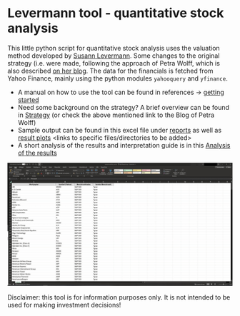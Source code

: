 Levermann tool - quantitative stock analysis
==============================

This little python script for quantitative stock analysis uses the valuation method developed by [Susann Levermann](https://de.wikipedia.org/wiki/Susan_Levermann). Some changes to the original strategy (i.e.  were made, following the approach of Petra Wolff, which is also described [on her blog](https://petrawolff.blog/levermann-experiment/).
The data for the financials is fetched from Yahoo Finance, mainly using the python modules `yahooquery` and `yfinance`.

- A manual on how to use the tool can be found in references -> [getting started](docs/getting-started.rst)
- Need some background on the strategy? A brief overview can be found in [Strategy](references/Strategy) (or check the above mentioned link to the Blog of Petra Wolff)
- Sample output can be found in this excel file under [reports](reports) as well as [result plots](reports/figures) <links to specific files/directories to be added>
- A short analysis of the results and interpretation guide is in this [Analysis of the results](reports) <link to specific file to be added>

![Animation](src/visualization/Animation.gif)

Disclaimer: this tool is for information purposes only. It is not intended to be used for making investment decisions!
